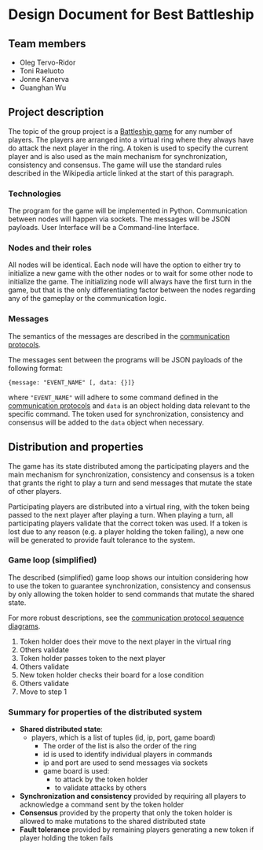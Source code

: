 # Design Document for Best Battleship

## Team members

- Oleg Tervo-Ridor
- Toni Raeluoto
- Jonne Kanerva 
- Guanghan Wu
## Project description

The topic of the group project is a [Battleship game](https://en.wikipedia.org/wiki/Battleship_(game)) for any number of players. The players are arranged into a virtual ring where they always have do attack the next player in the ring. A token is used to specify the current player and is also used as the main mechanism for synchronization, consistency and consensus. The game will use the standard rules described in the Wikipedia article linked at the start of this paragraph.

### Technologies

The program for the game will be implemented in Python. Communication between nodes will happen via sockets. The messages will be JSON payloads. User Interface will be a Command-line Interface.

### Nodes and their roles

All nodes will be identical. Each node will have the option to either try to initialize a new game with the other nodes or to wait for some other node to initialize the game. The initializing node will always have the first turn in the game, but that is the only differentiating factor between the nodes regarding any of the gameplay or the communication logic.


### Messages

The semantics of the messages are described in the [communication protocols](#).

The messages sent between the programs will be JSON payloads of the following format:
```
{message: "EVENT_NAME" [, data: {}]}
```

where `"EVENT_NAME"` will adhere to some command defined in the [communication protocols](#) and `data` is an object holding data relevant to the specific command. The token used for synchronization, consistency and consensus will be added to the `data` object when necessary.

## Distribution and properties
The game has its state distributed among the participating players and the main mechanism for synchronization, consistency and consensus is a token that grants the right to play a turn and send messages that mutate the state of other players.

Participating players are distributed into a virtual ring, with the token being passed to the next player
after playing a turn. When playing a turn, all participating players validate that the correct token was used. If a token is lost due to any reason (e.g. a player holding the token failing), a new one will be generated to provide fault tolerance to the system.

### Game loop (simplified)

The described (simplified) game loop shows our intuition considering how to use the token to guarantee synchronization, consistency and consensus by only allowing the token holder to send commands that mutate the shared state.

For more robust descriptions, see the [communication protocol sequence diagrams](#).

1. Token holder does their move to the next player in the virtual ring
2. Others validate
3. Token holder passes token to the next player
4. Others validate
5. New token holder checks their board for a lose condition
6. Others validate
7. Move to step 1

### Summary for properties of the distributed system

- **Shared distributed state**:
    - players, which is a list of tuples (id, ip, port, game board)
        - The order of the list is also the order of the ring
        - id is used to identify individual players in commands
        - ip and port are used to send messages via sockets
        - game board is used:
            - to attack by the token holder
            - to validate attacks by others
- **Synchronization and consistency** provided by requiring all players to acknowledge a command sent by the token holder
- **Consensus** provided by the property that only the token holder is allowed to make mutations to the shared distributed state
- **Fault tolerance** provided by remaining players generating a new token if player holding the token fails

